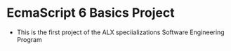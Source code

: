 # EcmaScript 6 Basics Project
* This is the first project of the ALX speciializations Software Engineering Program 

